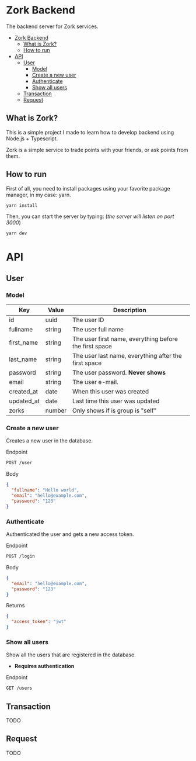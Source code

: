 # Zork Backend

The backend server for Zork services.

- [Zork Backend](#zork-backend)
  - [What is Zork?](#what-is-zork)
  - [How to run](#how-to-run)
- [API](#api)
  - [User](#user)
    - [Model](#model)
    - [Create a new user](#create-a-new-user)
    - [Authenticate](#authenticate)
    - [Show all users](#show-all-users)
  - [Transaction](#transaction)
  - [Request](#request)

## What is Zork?

This is a simple project I made to learn how to develop backend using Node.js + Typescript.

Zork is a simple service to trade points with your friends, or ask points from them.

## How to run

First of all, you need to install packages using your favorite package manager, in my case: yarn.

```bash
yarn install
```

Then, you can start the server by typing: (_the server will listen on port 3000_)

```bash
yarn dev
```

# API

## User

### Model

| Key        | Value  | Description                                            |
| ---------- | ------ | ------------------------------------------------------ |
| id         | uuid   | The user ID                                            |
| fullname   | string | The user full name                                     |
| first_name | string | The user first name, everything before the first space |
| last_name  | string | The user last name, everything after the first space   |
| password   | string | The user password. **Never shows**                     |
| email      | string | The user e-mail.                                       |
| created_at | date   | When this user was created                             |
| updated_at | date   | Last time this user was updated                        |
| zorks      | number | Only shows if is group is "self"                       |

### Create a new user

Creates a new user in the database.

Endpoint

```bash
POST /user
```

Body

```json
{
  "fullname": "Hello world",
  "email": "hello@example.com",
  "password": "123"
}
```

### Authenticate

Authenticated the user and gets a new access token.

Endpoint

```bash
POST /login
```

Body

```json
{
  "email": "hello@example.com",
  "password": "123"
}
```

Returns

```json
{
  "access_token": "jwt"
}
```

### Show all users

Show all the users that are registered in the database.

- **Requires authentication**

Endpoint

```bash
GET /users
```

## Transaction

TODO

## Request

TODO
